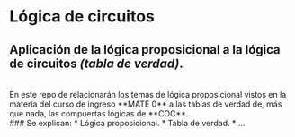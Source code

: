 # Lógica de circuitos
## Aplicación de la lógica proposicional a la lógica de circuitos *(tabla de verdad)*.
<br>
En este repo de relacionarán los temas de lógica proposicional vistos en la materia del curso de ingreso **MATE 0** a las tablas de verdad de, más que nada, las compuertas lógicas de **COC**.
<br>
### Se explican:
* Lógica proposicional.
* Tabla de verdad.
* ...